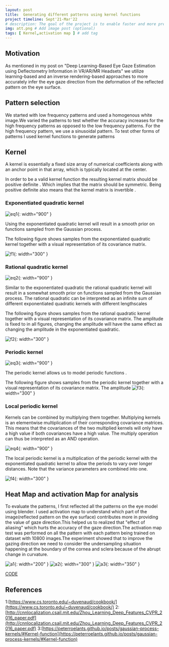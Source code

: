 ```yaml
---
layout: post
title:  Generating different patterns using kernel functions 
project timeline: Sept'21-Mar'22
# description: The goal of the project is to enable faster and more precise eye gaze direction estimation in VR/AR/MR devices by exploiting the deflectometry information provided from the reflection of the screen pattern on the specular surface of the eye 
img: att.png # Add image post (optional)
tags: [ Kernel,activation map ] # add tag
---
```


## Motivation 
As mentioned in my post on "Deep Learning-Based Eye Gaze Estimation using Deflectometry Information in VR/AR/MR Headsets" we utilize learning-based and an inverse rendering-based approaches to more accurately infer the eye gaze direction from the deformation of the reflected pattern on the eye surface.

## Pattern selection 
We started with low frequency patterns and used a homogenous white image.We varied the patterns to test whether the
accuracy increases for the high frequency patterns as opposed to the low frequency patterns. For the high frequency pattern, we use a sinusoidal pattern.
   To test other forms of patterns I used kernel functions to generate patterns

## Kernel
A kernel is essentially a fixed size array of numerical coefficients along with an anchor point in that array, which is typically located at the center.

In order to be a valid kernel function the resulting kernel matrix  should be positive definite . Which implies that the matrix should be symmetric. Being positive definite also means that the kernel matrix is invertible .


### Exponentiated quadratic kernel
![eq1](../assets/img/eq1.png){: width="900" }

Using the exponentiated quadratic kernel will result in a smooth prior on functions sampled from the Gaussian process.


The following figure shows samples from the exponentiated quadratic kernel together with a visual representation of its covariance matrix.

![f1](../assets/img/f1.png){: width="300" }

### Rational quadratic kernel
![eq2](../assets/img/eq2.png){: width="900" }

Similar to the exponentiated quadratic the rational quadratic kernel will result in a somewhat smooth prior on functions sampled from the Gaussian process. The rational quadratic can be interpreted as an infinite sum of different exponentiated quadratic kernels with different lengthscales 

The following figure shows samples from the rational quadratic kernel together with a visual representation of its covariance matrix. The amplitude  is fixed to  in all figures, changing the amplitude will have the same effect as changing the amplitude in the exponentiated quadratic.

![f2](../assets/img/f2.png){: width="300" }


### Periodic kernel
![eq3](../assets/img/eq3.png){: width="900" }

The periodic kernel allows us to model periodic functions .

The following figure shows samples from the periodic kernel together with a visual representation of its covariance matrix. The amplitude 
![f3](../assets/img/f3.png){: width="300" }


### Local periodic kernel
Kernels can be combined by multiplying them together. Multiplying kernels is an elementwise multiplication of their corresponding covariance matrices. This means that the covariances of the two multiplied kernels will only have a high value if both covariances have a high value. The multiply operation can thus be interpreted as an AND operation.


![eq4](../assets/img/eq3.png){: width="900" }


The local periodic kernel is a multiplication of the periodic kernel with the exponentiated quadratic kernel to allow the periods to vary over longer distances. Note that the variance parameters are combined into one.

![f4](../assets/img/f4.png){: width="300" }


## Heat Map and activation Map for analysis 
To evaluate the patterns, I first reflected all the patterns on the eye model using blender. I used activation map to understand which part of the image(reflected pattern on the eye surface) contributes more in providing the value of gaze direction.This helped us to realized that "effect of aliasing" which hurts the accuracy of the gaze direction.The activation map test was performed on all the pattern with each pattern being trained on dataset with 10800 images.The experiment showed that to improve the gazing direction we need to consider the undersampling situation happening at the boundary of the cornea and sclera because of the abrupt change in curvature.

![a1](../assets/img/activ1.png){: width="200" }
![a2](../assets/img/act3.png){: width="300" }
![a3](../assets/img/act2.png){: width="350" }


[CODE](https://github.com/ashleetiw/pattern-generation)

## References
1:[https://www.cs.toronto.edu/~duvenaud/cookbook/](https://www.cs.toronto.edu/~duvenaud/cookbook/)
2:[http://cnnlocalization.csail.mit.edu/Zhou_Learning_Deep_Features_CVPR_2016_paper.pdf](http://cnnlocalization.csail.mit.edu/Zhou_Learning_Deep_Features_CVPR_2016_paper.pdf)
3:[https://peterroelants.github.io/posts/gaussian-process-kernels/#Kernel-function](https://peterroelants.github.io/posts/gaussian-process-kernels/#Kernel-function)


